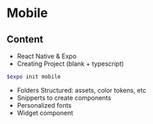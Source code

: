# Mobile

## Content
- React Native & Expo
- Creating Project (blank + typescript)
```bash
$expo init mobile
```
- Folders Structured: assets, color tokens, etc
- Snipperts to create components
- Personalized fonts
- Widget component